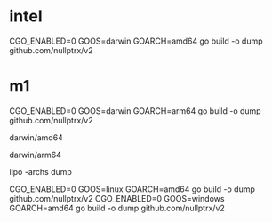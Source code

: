 
# intel
CGO_ENABLED=0 GOOS=darwin GOARCH=amd64 go build -o dump github.com/nullptrx/v2

# m1
CGO_ENABLED=0 GOOS=darwin GOARCH=arm64 go build -o dump github.com/nullptrx/v2

darwin/amd64

darwin/arm64



lipo -archs dump


CGO_ENABLED=0 GOOS=linux GOARCH=amd64 go build -o dump github.com/nullptrx/v2
CGO_ENABLED=0 GOOS=windows GOARCH=amd64 go build -o dump github.com/nullptrx/v2
